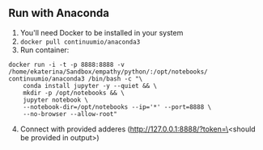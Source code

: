 ## Run with Anaconda

1. You'll need Docker to be installed in your system
3. `docker pull continuumio/anaconda3`
4. Run container:
```
docker run -i -t -p 8888:8888 -v /home/ekaterina/Sandbox/empathy/python/:/opt/notebooks/ continuumio/anaconda3 /bin/bash -c "\
    conda install jupyter -y --quiet && \
    mkdir -p /opt/notebooks && \
    jupyter notebook \
    --notebook-dir=/opt/notebooks --ip='*' --port=8888 \
    --no-browser --allow-root"
```
4. Connect with provided adderes (http://127.0.0.1:8888/?token=\<should be provided in output\>)